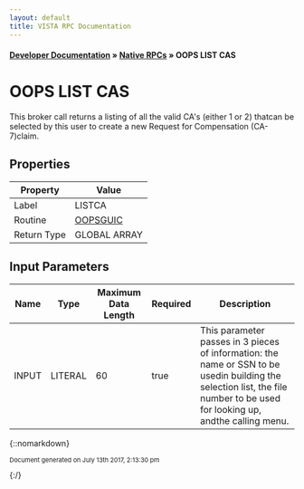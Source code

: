 ```yaml
---
layout: default
title: VISTA RPC Documentation
---
```


#### [Developer Documentation](../index) &#187; [Native RPCs](TableOfContents) &#187; OOPS LIST CAS<br/>
# OOPS LIST CAS

This broker call returns a listing of all the valid CA's (either 1 or 2) thatcan be selected by this user to create a new Request for Compensation (CA-7)claim.

## Properties

Property | Value
--- | ---
Label | LISTCA
Routine | [OOPSGUIC](http://code.osehra.org/dox/Routine_OOPSGUIC_source.html)
Return Type | GLOBAL ARRAY


## Input Parameters

Name | Type | Maximum Data Length | Required | Description
--- | --- | --- | --- | ---
INPUT | LITERAL | 60 | true | This parameter passes in 3 pieces of information:  the name or SSN to be usedin building the selection list, the file number to be used for looking up, andthe calling menu.



{::nomarkdown} <br/><p style="font-size: 11px">Document generated on July 13th 2017, 2:13:30 pm</p>{:/}